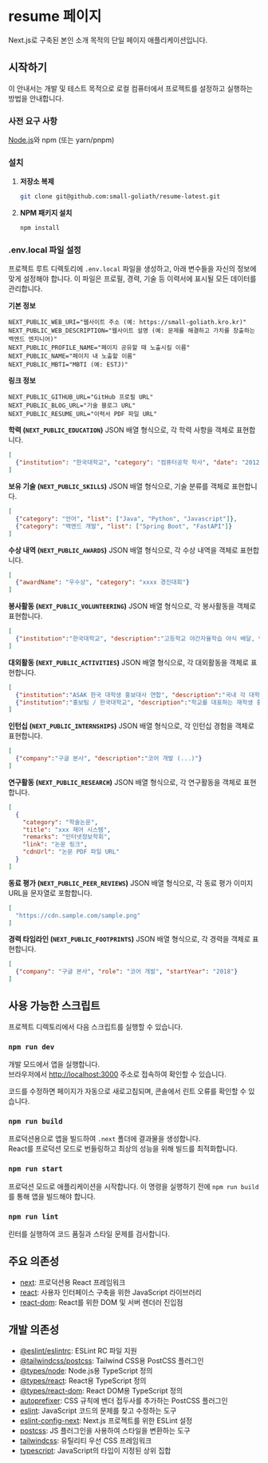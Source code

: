 # resume 페이지

Next.js로 구축된 본인 소개 목적의 단일 페이지 애플리케이션입니다.

## 시작하기

이 안내서는 개발 및 테스트 목적으로 로컬 컴퓨터에서 프로젝트를 설정하고 실행하는 방법을 안내합니다.

### 사전 요구 사항

[Node.js](https://nodejs.org/)와 npm (또는 yarn/pnpm)

### 설치

1.  **저장소 복제**
    ```sh
    git clone git@github.com:small-goliath/resume-latest.git
    ```

2.  **NPM 패키지 설치**
    ```sh
    npm install
    ```

### .env.local 파일 설정

프로젝트 루트 디렉토리에 `.env.local` 파일을 생성하고, 아래 변수들을 자신의 정보에 맞게 설정해야 합니다. 이 파일은 프로필, 경력, 기술 등 이력서에 표시될 모든 데이터를 관리합니다.

**기본 정보**
```env
NEXT_PUBLIC_WEB_URI="웹사이트 주소 (예: https://small-goliath.kro.kr)"
NEXT_PUBLIC_WEB_DESCRIPTION="웹사이트 설명 (예: 문제를 해결하고 가치를 창출하는 백엔드 엔지니어)"
NEXT_PUBLIC_PROFILE_NAME="페이지 공유할 때 노출시킬 이름"
NEXT_PUBLIC_NAME="페이지 내 노출할 이름"
NEXT_PUBLIC_MBTI="MBTI (예: ESTJ)"
```

**링크 정보**
```env
NEXT_PUBLIC_GITHUB_URL="GitHub 프로필 URL"
NEXT_PUBLIC_BLOG_URL="기술 블로그 URL"
NEXT_PUBLIC_RESUME_URL="이력서 PDF 파일 URL"
```

**학력 (`NEXT_PUBLIC_EDUCATION`)**
JSON 배열 형식으로, 각 학력 사항을 객체로 표현합니다.
```json
[
  {"institution": "한국대학교", "category": "컴퓨터공학 학사", "date": "2012-2018"}
]
```

**보유 기술 (`NEXT_PUBLIC_SKILLS`)**
JSON 배열 형식으로, 기술 분류를 객체로 표현합니다.
```json
[
  {"category": "언어", "list": ["Java", "Python", "Javascript"]},
  {"category": "백엔드 개발", "list": ["Spring Boot", "FastAPI"]}
]
```

**수상 내역 (`NEXT_PUBLIC_AWARDS`)**
JSON 배열 형식으로, 각 수상 내역을 객체로 표현합니다.
```json
[
  {"awardName": "우수상", "category": "xxxx 경진대회"}
]
```

**봉사활동 (`NEXT_PUBLIC_VOLUNTEERING`)**
JSON 배열 형식으로, 각 봉사활동을 객체로 표현합니다.
```json
[
  {"institution":"한국대학교", "description":"고등학교 야간자율학습 야식 배달, 연탄봉사, 프리허그 등 사회봉사 참여"}
]
```

**대외활동 (`NEXT_PUBLIC_ACTIVITIES`)**
JSON 배열 형식으로, 각 대외활동을 객체로 표현합니다.
```json
[
  {"institution":"ASAK 한국 대학생 홍보대사 연합", "description":"국내 각 대학교의 대표 홍보대사 연합"},
  {"institution":"홍보팀 / 한국대학교", "description":"학교를 대표하는 재학생 홍보대사"}
]
```

**인턴십 (`NEXT_PUBLIC_INTERNSHIPS`)**
JSON 배열 형식으로, 각 인턴십 경험을 객체로 표현합니다.
```json
[
  {"company":"구글 본사", "description":"코어 개발 (...)"}
]
```

**연구활동 (`NEXT_PUBLIC_RESEARCH`)**
JSON 배열 형식으로, 각 연구활동을 객체로 표현합니다.
```json
[
  {
    "category": "학술논문",
    "title": "xxx 제어 시스템",
    "remarks": "인터넷정보학회",
    "link": "논문 링크",
    "cdnUrl": "논문 PDF 파일 URL"
  }
]
```

**동료 평가 (`NEXT_PUBLIC_PEER_REVIEWS`)**
JSON 배열 형식으로, 각 동료 평가 이미지 URL을 문자열로 포함합니다.
```json
[
  "https://cdn.sample.com/sample.png"
]
```

**경력 타임라인 (`NEXT_PUBLIC_FOOTPRINTS`)**
JSON 배열 형식으로, 각 경력을 객체로 표현합니다.
```json
[
  {"company": "구글 본사", "role": "코어 개발", "startYear": "2018"}
]
```

## 사용 가능한 스크립트

프로젝트 디렉토리에서 다음 스크립트를 실행할 수 있습니다.

### `npm run dev`

개발 모드에서 앱을 실행합니다.<br />
브라우저에서 [http://localhost:3000](http://localhost:3000) 주소로 접속하여 확인할 수 있습니다.

코드를 수정하면 페이지가 자동으로 새로고침되며, 콘솔에서 린트 오류를 확인할 수 있습니다.

### `npm run build`

프로덕션용으로 앱을 빌드하여 `.next` 폴더에 결과물을 생성합니다.<br />
React를 프로덕션 모드로 번들링하고 최상의 성능을 위해 빌드를 최적화합니다.

### `npm run start`

프로덕션 모드로 애플리케이션을 시작합니다. 이 명령을 실행하기 전에 `npm run build`를 통해 앱을 빌드해야 합니다.

### `npm run lint`

린터를 실행하여 코드 품질과 스타일 문제를 검사합니다.

## 주요 의존성

-   [next](https://nextjs.org/): 프로덕션용 React 프레임워크
-   [react](https://reactjs.org/): 사용자 인터페이스 구축을 위한 JavaScript 라이브러리
-   [react-dom](https://reactjs.org/docs/react-dom.html): React를 위한 DOM 및 서버 렌더러 진입점

## 개발 의존성

-   [@eslint/eslintrc](https://www.npmjs.com/package/@eslint/eslintrc): ESLint RC 파일 지원
-   [@tailwindcss/postcss](https://www.npmjs.com/package/@tailwindcss/postcss): Tailwind CSS용 PostCSS 플러그인
-   [@types/node](https://www.npmjs.com/package/@types/node): Node.js용 TypeScript 정의
-   [@types/react](https://www.npmjs.com/package/@types/react): React용 TypeScript 정의
-   [@types/react-dom](https://www.npmjs.com/package/@types/react-dom): React DOM용 TypeScript 정의
-   [autoprefixer](https://www.npmjs.com/package/autoprefixer): CSS 규칙에 벤더 접두사를 추가하는 PostCSS 플러그인
-   [eslint](https://eslint.org/): JavaScript 코드의 문제를 찾고 수정하는 도구
-   [eslint-config-next](https.www.npmjs.com/package/eslint-config-next): Next.js 프로젝트를 위한 ESLint 설정
-   [postcss](https://postcss.org/): JS 플러그인을 사용하여 스타일을 변환하는 도구
-   [tailwindcss](https://tailwindcss.com/): 유틸리티 우선 CSS 프레임워크
-   [typescript](https://www.typescriptlang.org/): JavaScript의 타입이 지정된 상위 집합